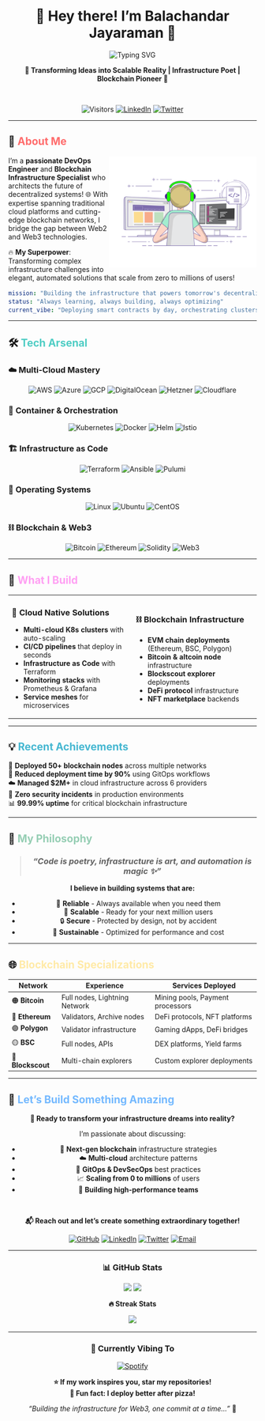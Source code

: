 # <div align="center">🚀 Hey there! I’m **Balachandar Jayaraman** 🚀</div>

<div align="center">

  <img src="https://readme-typing-svg.herokuapp.com?font=Fira+Code&weight=600&size=28&pause=1000&color=36BCF7&center=true&vCenter=true&width=800&lines=DevOps+Engineer+%7C+Cloud+Architect;Blockchain+Infrastructure+Specialist;Multi-Cloud+Platform+Expert;Container+Orchestration+Ninja" alt="Typing SVG" />

  <br/>

**🌟 Transforming Ideas into Scalable Reality | Infrastructure Poet | Blockchain Pioneer 🌟**

  <br/>

![Visitors](https://api.visitorbadge.io/api/visitors?path=https%3A%2F%2Fgithub.com%2Fzeus-dev%2Fzeus-devmain%2FREADME.md&countColor=%23f47373&style=flat-square)
[![LinkedIn](https://img.shields.io/badge/LinkedIn-Connect-blue?style=flat-square&logo=linkedin)](https://linkedin.com/in/balachandare)
[![Twitter](https://img.shields.io/badge/Twitter-Follow-1DA1F2?style=flat-square&logo=twitter)](https://twitter.com/_27dot_)

</div>

-----

## 🎯 <span style="color: #FF6B6B;">**About Me**</span>

<img align="right" alt="Coding" width="300" src="https://raw.githubusercontent.com/devSouvik/devSouvik/master/gif3.gif">

I’m a **passionate DevOps Engineer** and **Blockchain Infrastructure Specialist** who architects the future of decentralized systems! 🌐 With expertise spanning traditional cloud platforms and cutting-edge blockchain networks, I bridge the gap between Web2 and Web3 technologies.

🔥 **My Superpower**: Transforming complex infrastructure challenges into elegant, automated solutions that scale from zero to millions of users!

```yaml
mission: "Building the infrastructure that powers tomorrow's decentralized world"
status: "Always learning, always building, always optimizing"
current_vibe: "Deploying smart contracts by day, orchestrating clusters by night 🌙"
```

-----

## 🛠️ <span style="color: #4ECDC4;">**Tech Arsenal**</span>

### ☁️ **Multi-Cloud Mastery**

<div align="center">

![AWS](https://img.shields.io/badge/AWS-FF9900?style=for-the-badge&logo=amazon-aws&logoColor=white)
![Azure](https://img.shields.io/badge/Azure-0078D4?style=for-the-badge&logo=microsoft-azure&logoColor=white)
![GCP](https://img.shields.io/badge/GCP-4285F4?style=for-the-badge&logo=google-cloud&logoColor=white)
![DigitalOcean](https://img.shields.io/badge/DigitalOcean-0080FF?style=for-the-badge&logo=digitalocean&logoColor=white)
![Hetzner](https://img.shields.io/badge/Hetzner-D50C2D?style=for-the-badge&logo=hetzner&logoColor=white)
![Cloudflare](https://img.shields.io/badge/Cloudflare-F38020?style=for-the-badge&logo=cloudflare&logoColor=white)

</div>

### 🐳 **Container & Orchestration**

<div align="center">

![Kubernetes](https://img.shields.io/badge/Kubernetes-326CE5?style=for-the-badge&logo=kubernetes&logoColor=white)
![Docker](https://img.shields.io/badge/Docker-2496ED?style=for-the-badge&logo=docker&logoColor=white)
![Helm](https://img.shields.io/badge/Helm-0F1689?style=for-the-badge&logo=helm&logoColor=white)
![Istio](https://img.shields.io/badge/Istio-466BB0?style=for-the-badge&logo=istio&logoColor=white)

</div>

### 🏗️ **Infrastructure as Code**

<div align="center">

![Terraform](https://img.shields.io/badge/Terraform-623CE4?style=for-the-badge&logo=terraform&logoColor=white)
![Ansible](https://img.shields.io/badge/Ansible-EE0000?style=for-the-badge&logo=ansible&logoColor=white)
![Pulumi](https://img.shields.io/badge/Pulumi-8A3391?style=for-the-badge&logo=pulumi&logoColor=white)

</div>

### 🐧 **Operating Systems**

<div align="center">

![Linux](https://img.shields.io/badge/Linux-FCC624?style=for-the-badge&logo=linux&logoColor=black)
![Ubuntu](https://img.shields.io/badge/Ubuntu-E95420?style=for-the-badge&logo=ubuntu&logoColor=white)
![CentOS](https://img.shields.io/badge/CentOS-262577?style=for-the-badge&logo=centos&logoColor=white)

</div>

### ⛓️ **Blockchain & Web3**

<div align="center">

![Bitcoin](https://img.shields.io/badge/Bitcoin-F7931E?style=for-the-badge&logo=bitcoin&logoColor=white)
![Ethereum](https://img.shields.io/badge/Ethereum-3C3C3D?style=for-the-badge&logo=ethereum&logoColor=white)
![Solidity](https://img.shields.io/badge/Solidity-363636?style=for-the-badge&logo=solidity&logoColor=white)
![Web3](https://img.shields.io/badge/Web3-F16822?style=for-the-badge&logo=web3.js&logoColor=white)

</div>

-----

## 🌟 <span style="color: #FF9FF3;">**What I Build**</span>

<table>
<tr>
<td width="50%">

### 🚀 **Cloud Native Solutions**

- **Multi-cloud K8s clusters** with auto-scaling
- **CI/CD pipelines** that deploy in seconds
- **Infrastructure as Code** with Terraform
- **Monitoring stacks** with Prometheus & Grafana
- **Service meshes** for microservices

</td>
<td width="50%">

### ⛓️ **Blockchain Infrastructure**

- **EVM chain deployments** (Ethereum, BSC, Polygon)
- **Bitcoin & altcoin node** infrastructure
- **Blockscout explorer** deployments
- **DeFi protocol** infrastructure
- **NFT marketplace** backends

</td>
</tr>
</table>

-----

## 💡 <span style="color: #45B7D1;">**Recent Achievements**</span>

🎯 **Deployed 50+ blockchain nodes** across multiple networks  
🚀 **Reduced deployment time by 90%** using GitOps workflows  
☁️ **Managed $2M+** in cloud infrastructure across 6 providers  
🔐 **Zero security incidents** in production environments  
📊 **99.99% uptime** for critical blockchain infrastructure

-----

## 🎨 <span style="color: #96CEB4;">**My Philosophy**</span>

<div align="center">


> ### *“Code is poetry, infrastructure is art, and automation is magic ✨”*

**I believe in building systems that are:**

- 🎯 **Reliable** - Always available when you need them
- 🚀 **Scalable** - Ready for your next million users
- 🔒 **Secure** - Protected by design, not by accident
- 💚 **Sustainable** - Optimized for performance and cost

</div>

-----

## 🌐 <span style="color: #FFEAA7;">**Blockchain Specializations**</span>

<div align="center">

|**Network**     |**Experience**               |**Services Deployed**           |
|----------------|-----------------------------|--------------------------------|
|🟠 **Bitcoin**   |Full nodes, Lightning Network|Mining pools, Payment processors|
|🔵 **Ethereum**  |Validators, Archive nodes    |DeFi protocols, NFT platforms   |
|🟣 **Polygon**   |Validator infrastructure     |Gaming dApps, DeFi bridges      |
|🟡 **BSC**       |Full nodes, APIs             |DEX platforms, Yield farms      |
|🔴 **Blockscout**|Multi-chain explorers        |Custom explorer deployments     |

</div>

-----

## 🤝 <span style="color: #74B9FF;">**Let’s Build Something Amazing**</span>

<div align="center">

**🚀 Ready to transform your infrastructure dreams into reality?**

I’m passionate about discussing:

- 🌟 **Next-gen blockchain** infrastructure strategies
- ☁️ **Multi-cloud** architecture patterns
- 🔄 **GitOps & DevSecOps** best practices
- 📈 **Scaling from 0 to millions** of users
- 🌱 **Building high-performance teams**

<br/>

**📬 Reach out and let’s create something extraordinary together!**

[![GitHub](https://img.shields.io/badge/GitHub-Follow-181717?style=for-the-badge&logo=github)](https://github.com/zeus-dev)
[![LinkedIn](https://img.shields.io/badge/LinkedIn-Connect-0077B5?style=for-the-badge&logo=linkedin)](https://linkedin.com/in/yourprofile)
[![Twitter](https://img.shields.io/badge/Twitter-Follow-1DA1F2?style=for-the-badge&logo=twitter)](https://twitter.com/yourhandle)
[![Email](https://img.shields.io/badge/Email-Contact-D14836?style=for-the-badge&logo=gmail)](mailto:your.email@domain.com)

</div>

-----

<div align="center">

### 📊 **GitHub Stats**

<img height="180em" src="https://github-readme-stats.vercel.app/api?username=zeus-dev&show_icons=true&hide_border=true&theme=radical" />
<img height="180em" src="https://github-readme-stats.vercel.app/api/top-langs/?username=zeus-dev&layout=compact&hide_border=true&theme=radical" />

<br/>

**🔥 Streak Stats**

<img src="https://github-readme-streak-stats.herokuapp.com/?user=zeus-dev&theme=radical&hide_border=true" />

</div>

-----

<div align="center">

### 🎵 **Currently Vibing To**

[![Spotify](https://spotify-github-profile.vercel.app/api/spotify-playing)](https://spotify-github-profile.vercel.app/api/spotify-playing)

**⭐ If my work inspires you, star my repositories!**  
**🍕 Fun fact: I deploy better after pizza!**

*“Building the infrastructure for Web3, one commit at a time…”* 💫

</div>

<!---
zeus-dev/zeus-dev is a ✨ special ✨ repository because its `README.md` (this file) appears on your GitHub profile.
You can click the Preview link to take a look at your changes.
--->